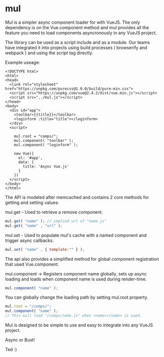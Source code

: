 # mul
Mul is a simpler async component loader for with VueJS. The only dependency is on the Vue.component method and mul provides all the feature you need to load components asyncronously in any VueJS project.

The library can be used as a script include and as a  module. Our teams have integrated it into projects using build processes ( browserify and webpack ) and using the script tag directly.

Example useage:
```
<!DOCTYPE html>
<html>
<head>
  <link rel="stylesheet" href="https://unpkg.com/purecss@1.0.0/build/pure-min.css">
  <script src="https://unpkg.com/vue@2.4.2/dist/vue.min.js"></script>
  <script src="../mul.js"></script>
</head>
<body>
  <div id="app">
    <toolbar>{{title}}</toolbar>
    <loginform :title="title"></loginform>
  </div>
  <script>

    mul.root = "comps/";
    mul.component( "toolbar" );
    mul.component( "loginform" );

    new Vue({
      el: '#app',
      data: {
        title: 'Async Vue.js'
      }
    })
  </script>
</body>
</html>
```

The API is modeled after memcached and contains 2 core methods for getting and setting values:

mul.get - Used to retrieve a remove component.
```javascript
mul.get( "name" ); // implied url of "name.js"
mul.get( "name" , "url" );
```

mul.set - Used to populate mul's cache with a named component and trigger async callbacks.
```javascript
mul.set( "name" , { template:"" } );
```

The api also provides a simplified method for global component registration that used Vue.component.

mul.component -> Registers component name globally, sets up async loading and loads when component name is used during render-time.
```javascript
mul.component( "name" );
```
You can globally change the loading path by setting mul.root property.
```javascript
mul.root = "/comps/";
mul.component( "name" );
// This will load "/comps/name.js" when <name></name> is used.
```
Mul is designed to be simple to use and easy to integrate into any VueJS project.

Async or Bust!

Ted :)
